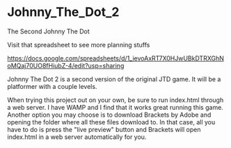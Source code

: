 # Johnny_The_Dot_2
The Second Johnny The Dot

Visit that spreadsheet to see more planning stuffs

https://docs.google.com/spreadsheets/d/1_ievoAxRT7X0HJwUBkDTRXGhNoMQaj70UO8fHiubZ-4/edit?usp=sharing


Johnny The Dot 2 is a second version of the original JTD game.  It will be a platformer with a couple levels.

When trying this project out on your own, be sure to run index.html through a web server.  I have WAMP and I find that it works great running this game.  Another option you may choose is to download Brackets by Adobe and opening the folder where all these files download to.  In that case, all you have to do is press the "live preview" button and Brackets will open index.html in a web server automatically for you.
